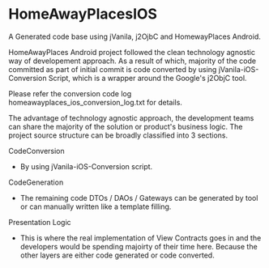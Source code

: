 # HomeAwayPlacesIOS
A Generated code base using jVanila, j2OjbC and HomewayPlaces Android.

HomeAwayPlaces Android project followed the clean technology agnostic way of developement approach. As a result of which, 
majority of the code committed as part of initial commit is code converted by using jVanila-iOS-Conversion Script, which is a wrapper around the Google's j2ObjC tool.

Please refer the conversion code log homeawayplaces_ios_conversion_log.txt for details.

The advantage of technology agnostic approach, the development teams can share the majority of the solution or product's business logic.
The project source structure can be broadly classified into 3 sections.

CodeConversion
  - By using jVanila-iOS-Conversion script.
  
CodeGeneration
  - The remaining code DTOs / DAOs / Gateways can be generated by tool or can manually written like a template filling.
  
Presentation Logic
  - This is where the real implementation of View Contracts goes in and the developers would be spending majoirty of their time here. Because the other layers are either code generated or code converted.
